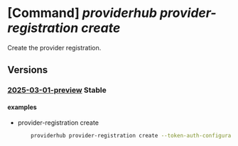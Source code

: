 # [Command] _providerhub provider-registration create_

Create the provider registration.

## Versions

### [2025-03-01-preview](/Resources/mgmt-plane/L3N1YnNjcmlwdGlvbnMve30vcHJvdmlkZXJzL21pY3Jvc29mdC5wcm92aWRlcmh1Yi9wcm92aWRlcnJlZ2lzdHJhdGlvbnMve30=/2025-03-01-preview.xml) **Stable**

<!-- mgmt-plane /subscriptions/{}/providers/microsoft.providerhub/providerregistrations/{} 2025-03-01-preview -->

#### examples

- provider-registration create
    ```bash
        providerhub provider-registration create --token-auth-configuration authentication-scheme="PoP" signed-request-scope="ResourceUri" --service-tree-infos service-id="d1b7d8ba-05e2-48e6-90d6-d781b99c6e69" component-id="d1b7d8ba-05e2-48e6-90d6-d781b99c6e69" --capabilities effect="Allow" quota-id="CSP_2015-05-01" --capabilities effect="Allow" quota-id="CSP_MG_2017-12-01" --manifest-owners "SPARTA-PlatformServiceAdministrator" --incident-contact-email "rpaascore@microsoft.com" --incident-routing-service "Resource Provider Service as a Service" --incident-routing-team "RPaaS" --provider-version "2.0" --provider-namespace "{providerNamespace}" --metadata "BypassManifestValidation":true
    ```